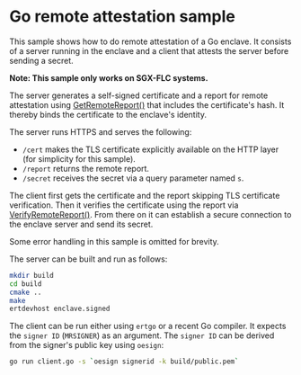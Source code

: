 # Go remote attestation sample
This sample shows how to do remote attestation of a Go enclave. It consists of a server running in the enclave and a client that attests the server before sending a secret.

**Note: This sample only works on SGX-FLC systems.**

The server generates a self-signed certificate and a report for remote attestation using [GetRemoteReport()](https://pkg.go.dev/github.com/edgelesssys/ertgolib/ertenclave#GetRemoteReport) that includes the certificate's hash. It thereby binds the certificate to the enclave's identity.

The server runs HTTPS and serves the following:
* `/cert` makes the TLS certificate explicitly available on the HTTP layer (for simplicity for this sample).
* `/report` returns the remote report.
* `/secret` receives the secret via a query parameter named `s`.

The client first gets the certificate and the report skipping TLS certificate verification. Then it verifies the certificate using the report via [VerifyRemoteReport()](https://pkg.go.dev/github.com/edgelesssys/ertgolib/erthost#VerifyRemoteReport). From there on it can establish a secure connection to the enclave server and send its secret.

Some error handling in this sample is omitted for brevity.

The server can be built and run as follows:
```sh
mkdir build
cd build
cmake ..
make
ertdevhost enclave.signed
```

The client can be run either using `ertgo` or a recent Go compiler. It expects the `signer ID` (`MRSIGNER`) as an argument. The `signer ID` can be derived from the signer's public key using `oesign`:
```sh
go run client.go -s `oesign signerid -k build/public.pem`
```
